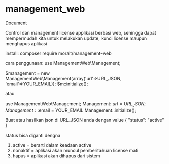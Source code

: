 ﻿# management_web
[Document](https://andtho89.github.io/management_web/)

Control dan management license applikasi berbasi web, sehingga dapat mempermudah kita untuk melakukan update, kunci license maupun menghapus aplikasi

install:
composer require morait/management-web

cara penggunaan:
use ManagementWeb\Management;

$management = new ManagementWeb\Management(array('url'=>URL_JSON, 'email'=>YOUR_EMAIL));
$m::initialize();

atau

use ManagementWeb\Management;
Management::$url = URL_JSON;
Management::$email = YOUR_EMAIL
Management::initialize();

Buat atau hasilkan json di URL_JSON anda dengan value
{
  "status": "active" 
}

status bisa diganti dengna
1. active = berarti dalam keadaan active
2. nonaktif = aplikasi akan muncul pemberitahuan license mati
3. hapus = aplikasi akan dihapus dari sistem
